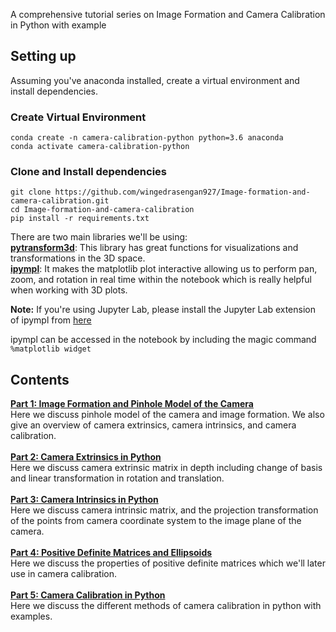 A comprehensive tutorial series on Image Formation and Camera Calibration in Python with example
## Setting up
Assuming you've anaconda installed, create a virtual environment and install dependencies. 

### Create Virtual Environment
```
conda create -n camera-calibration-python python=3.6 anaconda
conda activate camera-calibration-python
```
### Clone and Install dependencies
```
git clone https://github.com/wingedrasengan927/Image-formation-and-camera-calibration.git
cd Image-formation-and-camera-calibration
pip install -r requirements.txt
```
There are two main libraries we'll be using:
<br>[**pytransform3d**](https://github.com/rock-learning/pytransform3d): This library has great functions for visualizations and transformations in the 3D space.
<br>[**ipympl**](https://github.com/matplotlib/ipympl): It makes the matplotlib plot interactive allowing us to perform pan, zoom, and rotation in real time within the notebook which is really helpful when working with 3D plots.

**Note:** If you're using Jupyter Lab, please install the Jupyter Lab extension of ipympl from [here](https://github.com/matplotlib/ipympl)

ipympl can be accessed in the notebook by including the magic command `%matplotlib widget`

## Contents
[**Part 1: Image Formation and Pinhole Model of the Camera**](https://medium.com/p/53872ee4ee92)
<br>
Here we discuss pinhole model of the camera and image formation. We also give an overview of camera extrinsics, camera intrinsics, and camera calibration.
<br>
<br>
[**Part 2: Camera Extrinsics in Python**](https://medium.com/p/cfe80acab8dd)
<br>
Here we discuss camera extrinsic matrix in depth including change of basis and linear transformation in rotation and translation.
<br>
<br>
[**Part 3: Camera Intrinsics in Python**](https://medium.com/p/d79bf2478c12)
<br>
Here we discuss camera intrinsic matrix, and the projection transformation of the points from camera coordinate system to the image plane of the camera.
<br>
<br>
[**Part 4: Positive Definite Matrices and Ellipsoids**](https://medium.com/p/79c2a3b397fc)
<br>
Here we discuss the properties of positive definite matrices which we'll later use in camera calibration.
<br>
<br>
[**Part 5: Camera Calibration in Python**](https://medium.com/p/5147e945cdeb)
<br>
Here we discuss the different methods of camera calibration in python with examples.
